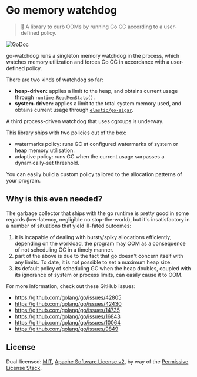 # Go memory watchdog

> 🐺 A library to curb OOMs by running Go GC according to a user-defined policy.

[![GoDoc](https://img.shields.io/badge/godoc-reference-5272B4.svg?style=flat-square)](https://godoc.org/github.com/raulk/go-watchdog)

go-watchdog runs a singleton memory watchdog in the process, which watches
memory utilization and forces Go GC in accordance with a user-defined policy.

There are two kinds of watchdog so far:

* **heap-driven:** applies a limit to the heap, and obtains current usage through
  `runtime.ReadMemStats()`.
* **system-driven:** applies a limit to the total system memory used, and obtains
  current usage through [`elastic/go-sigar`](https://github.com/elastic/gosigar).

A third process-driven watchdog that uses cgroups is underway.

This library ships with two policies out of the box:

* watermarks policy: runs GC at configured watermarks of system or heap memory
  utilisation.
* adaptive policy: runs GC when the current usage surpasses a dynamically-set
  threshold.
  
You can easily build a custom policy tailored to the allocation patterns of your
program.

## Why is this even needed?

The garbage collector that ships with the go runtime is pretty good in some
regards (low-latency, negligible no stop-the-world), but it's insatisfactory in
a number of situations that yield ill-fated outcomes:

1. it is incapable of dealing with bursty/spiky allocations efficiently;
   depending on the workload, the program may OOM as a consequence of not
   scheduling GC in a timely manner.
2. part of the above is due to the fact that go doesn't concern itself with any
   limits. To date, it is not possible to set a maximum heap size. 
2. its default policy of scheduling GC when the heap doubles, coupled with its
   ignorance of system or process limits, can easily cause it to OOM.

For more information, check out these GitHub issues:

* https://github.com/golang/go/issues/42805
* https://github.com/golang/go/issues/42430
* https://github.com/golang/go/issues/14735
* https://github.com/golang/go/issues/16843
* https://github.com/golang/go/issues/10064
* https://github.com/golang/go/issues/9849

## License

Dual-licensed: [MIT](./LICENSE-MIT), [Apache Software License v2](./LICENSE-APACHE), by way of the
[Permissive License Stack](https://protocol.ai/blog/announcing-the-permissive-license-stack/).